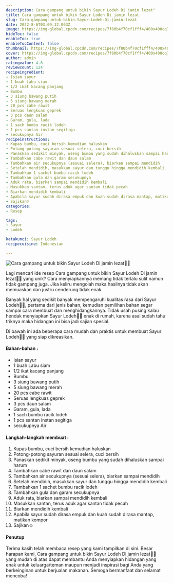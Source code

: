 ```yaml
---
description: Cara gampang untuk bikin Sayur Lodeh Di jamin lezat"
title: Cara gampang untuk bikin Sayur Lodeh Di jamin lezat
slug: Cara-gampang-untuk-bikin-Sayur-Lodeh-Di-jamin-lezat
date: 2022-8-6T03:09:12.063Z
image: https://img-global.cpcdn.com/recipes/7f80b4f70cf1fff4/400x400cq70/photo.jpg
hideToc: false
enableToc: true
enableTocContent: false
thumbnail: https://img-global.cpcdn.com/recipes/7f80b4f70cf1fff4/400x400cq70/photo.jpg
cover: https://img-global.cpcdn.com/recipes/7f80b4f70cf1fff4/400x400cq70/photo.jpg
author: admin
ratingvalue: 4.8
reviewcount: 124
recipeingredient:
- Isian sayur
- 1 buah Labu siam
- 1/2 ikat kacang panjang
- Bumbu
- 3 siung bawang putih
- 5 siung bawang merah
- 20 pcs cabe rawit
- Seruas lengkuas geprek
- 3 pcs daun salam
- Garam, gula, lada
- 1 sach bumbu racik lodeh
- 1 pcs santan instan segitiga
- secukupnya Air
recipeinstructions:
- Kupas bumbu, cuci bersih kemudian haluskan
- Potong-potong sayuran sesuai selera, cuci bersih
- Panaskan sedikit minyak, oseng bumbu yang sudah dihaluskan sampai harum
- Tambahkan cabe rawit dan daun salam
- Tambahkan air secukupnya (sesuai selera), biarkan sampai mendidih
- Setelah mendidih, masukkan sayur dan tunggu hingga mendidih kembali
- Tambahkan 1 sachet bumbu racik lodeh
- Tambahkan gula dan garam secukupnya
- Aduk rata, biarkan sampai mendidih kembali
- Masukkan santan, terus aduk agar santan tidak pecah
- Biarkan mendidih kembali
- Apabila sayur sudah dirasa empuk dan kuah sudah dirasa mantap, matikan kompor
- Sajikan☺️
categories:
- Resep

tags:
- Sayur
- Lodeh

katakunci: Sayur Lodeh
recipecuisine: Indonesian

---
```


![Cara gampang untuk bikin Sayur Lodeh Di jamin lezat👩‍🍳](https://img-global.cpcdn.com/recipes/7f80b4f70cf1fff4/400x400cq70/photo.jpg)

Lagi mencari ide resep Cara gampang untuk bikin Sayur Lodeh Di jamin lezat👩‍🍳 yang unik? Cara menyiapkannya memang tidak terlalu sulit namun tidak gampang juga. Jika keliru mengolah maka hasilnya tidak akan memuaskan dan justru cenderung tidak enak.

Banyak hal yang sedikit banyak mempengaruhi kualitas rasa dari Sayur Lodeh👩‍🍳, pertama dari jenis bahan, kemudian pemilihan bahan segar sampai cara membuat dan menghidangkannya. Tidak usah pusing kalau hendak menyiapkan Sayur Lodeh👩‍🍳 enak di rumah, karena asal sudah tahu triknya maka hidangan ini bisa jadi sajian spesial.

Di bawah ini ada beberapa cara mudah dan praktis untuk membuat Sayur Lodeh👩‍🍳 yang siap dikreasikan.

<!--inarticleads1-->

#### Bahan-bahan :

- Isian sayur
- 1 buah Labu siam
- 1/2 ikat kacang panjang
- Bumbu
- 3 siung bawang putih
- 5 siung bawang merah
- 20 pcs cabe rawit
- Seruas lengkuas geprek
- 3 pcs daun salam
- Garam, gula, lada
- 1 sach bumbu racik lodeh
- 1 pcs santan instan segitiga
- secukupnya Air

<!--inarticleads2-->

#### Langkah-langkah membuat :

1. Kupas bumbu, cuci bersih kemudian haluskan
1. Potong-potong sayuran sesuai selera, cuci bersih
1. Panaskan sedikit minyak, oseng bumbu yang sudah dihaluskan sampai harum
1. Tambahkan cabe rawit dan daun salam
1. Tambahkan air secukupnya (sesuai selera), biarkan sampai mendidih
1. Setelah mendidih, masukkan sayur dan tunggu hingga mendidih kembali
1. Tambahkan 1 sachet bumbu racik lodeh
1. Tambahkan gula dan garam secukupnya
1. Aduk rata, biarkan sampai mendidih kembali
1. Masukkan santan, terus aduk agar santan tidak pecah
1. Biarkan mendidih kembali
1. Apabila sayur sudah dirasa empuk dan kuah sudah dirasa mantap, matikan kompor
1. Sajikan☺️

#### Penutup

Terima kasih telah membaca resep yang kami tampilkan di sini. Besar harapan kami, Cara gampang untuk bikin Sayur Lodeh Di jamin lezat👩‍🍳 yang mudah di atas dapat membantu Anda menyiapkan hidangan yang enak untuk keluarga/teman maupun menjadi inspirasi bagi Anda yang berkeinginan untuk berjualan makanan. Semoga bermanfaat dan selamat mencoba!